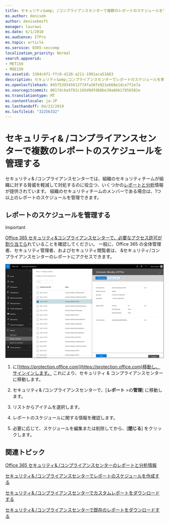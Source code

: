 ```yaml
---
title: セキュリティ&amp; /コンプライアンスセンターで複数のレポートのスケジュールを管理する
ms.author: deniseb
author: denisebmsft
manager: laurawi
ms.date: 6/1/2018
ms.audience: ITPro
ms.topic: article
ms.service: O365-seccomp
localization_priority: Normal
search.appverid:
- MET150
- MOE150
ms.assetid: 3384c6f1-ffc0-4120-a211-1991aca51663
description: セキュリティ&amp;コンプライアンスセンターでレポートのスケジュールを表示、編集、および管理する方法について説明します。
ms.openlocfilehash: 045f539345613774fa38fe921e668e1dce7f2e7a
ms.sourcegitcommit: 0017dc6a5f81c165d9dfd88be39a6bb17856582e
ms.translationtype: MT
ms.contentlocale: ja-JP
ms.lasthandoff: 04/23/2019
ms.locfileid: "32256332"
---
```

# <a name="manage-schedules-for-multiple-reports-in-the-security-amp-compliance-center"></a>セキュリティ&amp; /コンプライアンスセンターで複数のレポートのスケジュールを管理する

セキュリティ&amp; /コンプライアンスセンターでは、組織のセキュリティチームが組織に対する脅威を軽減して対処するのに役立つ、いくつかの[レポートと分析](reports-and-insights-in-security-and-compliance.md)情報が提供されています。 組織のセキュリティチームのメンバーである場合は、1つ以上のレポートのスケジュールを管理できます。 
  
## <a name="manage-schedules-for-reports"></a>レポートのスケジュールを管理する

> [!IMPORTANT]
> [Office 365 セキュリティ&amp;コンプライアンスセンターで、必要なアクセス許可が割り当てら](permissions-in-the-security-and-compliance-center.md)れていることを確認してください。 一般に、Office 365 の全体管理者、セキュリティ管理者、およびセキュリティ閲覧者は、 &amp;セキュリティ/コンプライアンスセンターのレポートにアクセスできます。 
  
![セキュリティ&amp; /コンプライアンスセンターで、[レポート\>の管理] を選択します。](media/efa5e2f9-bf73-4f85-acea-f1ca7e2bca5e.png)

1. に[https://protection.office.com](https://protection.office.com)移動し、サインインします。 これにより、セキュリティ & コンプライアンスセンターに移動します。

2. セキュリティ&amp; /コンプライアンスセンターで、[**レポート** \>の**管理**] に移動します。
    
3. リストからアイテムを選択します。
    
4. レポートのスケジュールに関する情報を確認します。
    
5. 必要に応じて、スケジュールを編集または削除してから、[**閉じる**] をクリックします。
    
## <a name="related-topics"></a>関連トピック

[Office 365 セキュリティ&amp; /コンプライアンスセンターのレポートと分析情報](reports-and-insights-in-security-and-compliance.md)
  
[セキュリティ&amp; /コンプライアンスセンターでレポートのスケジュールを作成する](create-a-schedule-for-a-report.md)
  
[セキュリティ&amp; /コンプライアンスセンターでカスタムレポートをダウンロードする](set-up-and-download-a-custom-report.md)
  
[セキュリティ&amp; /コンプライアンスセンターで既存のレポートをダウンロードする](download-existing-reports.md)
  

